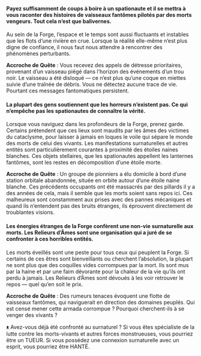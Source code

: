 #### Payez suffisamment de coups à boire à un spationaute et il se mettra à vous raconter des histoires de vaisseaux fantômes pilotés par des morts vengeurs. Tout cela n’est que balivernes.
Au sein de la Forge, l’espace et le temps sont aussi fluctuants et instables que les flots d’une rivière en crue. Lorsque la réalité elle-même n’est plus digne de confiance, il nous faut nous attendre à rencontrer des phénomènes perturbants.

**Accroche de Quête** : Vous recevez des appels de détresse prioritaires, provenant d’un vaisseau piégé dans l’horizon des événements d’un trou noir. Le vaisseau a été disloqué — ce n’est plus qu’une coque en miettes suivie d’une traînée de débris. Vous ne détectez aucune trace de vie. Pourtant ces messages fantomatiques persistent.

#### La plupart des gens soutiennent que les horreurs n’existent pas. Ce qui n’empêche pas les spationautes de connaître la vérité.
Lorsque vous naviguez dans les profondeurs de la Forge, prenez garde. Certains prétendent que ces lieux sont maudits par les âmes des victimes du cataclysme, pour laisser à jamais en loques le voile qui sépare le monde des morts de celui des vivants. Les manifestations surnaturelles et autres entités sont particulièrement courantes à proximité des étoiles naines blanches. Ces objets stellaires, que les spationautes appellent les lanternes fantômes, sont les restes en décomposition d’une étoile morte.

**Accroche de Quête** : Un groupe de pionniers a élu domicile à bord d’une station orbitale abandonnée, située en orbite autour d’une étoile naine blanche. Ces précédents occupants ont été massacrés par des pillards il y a des années de cela, mais il semble que les morts soient sans repos ici. Ces malheureux sont constamment aux prises avec des pannes mécaniques et quand ils n’entendent pas des bruits étranges, ils éprouvent directement de troublantes visions.

#### Les énergies étranges de la Forge confèrent une non-vie surnaturelle aux morts. Les Relieurs d’Âmes sont une organisation qui a juré de se confronter à ces horribles entités.
Les morts éveillés sont une peste pour tous ceux qui peuplent la Forge. Si certains de ces êtres sont bienveillants ou cherchent l’absolution, la plupart ne sont plus que des coquilles vides corrompues par la mort. Ils sont mus par la haine et par une faim dévorante pour la chaleur de la vie qu’ils ont perdu à jamais. Les Relieurs d’Âmes sont dévoués à les voir retrouver le repos — quel qu’en soit le prix.

**Accroche de Quête** : Des rumeurs tenaces évoquent une flotte de vaisseaux fantômes, qui naviguerait en direction des domaines peuplés. Qui est censé mener cette armada corrompue ? Pourquoi cherchent-ils à se venger des vivants ?

ᴥ Avez-vous déjà été confronté au surnaturel ? Si vous êtes spécialiste de la lutte contre les morts-vivants et autres forces monstrueuses, vous pourriez être un TUEUR. Si vous possédez une connexion surnaturelle avec un esprit, vous pourriez être HANTÉ.